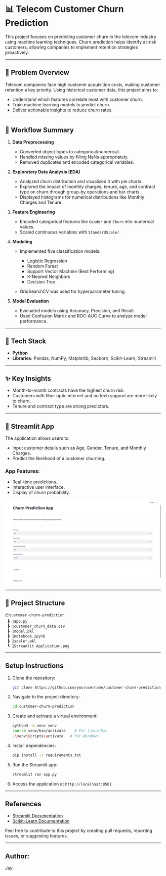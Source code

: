 # 📊 Telecom Customer Churn Prediction

This project focuses on predicting customer churn in the telecom industry using machine learning techniques. Churn prediction helps identify at-risk customers, allowing companies to implement retention strategies proactively.

---

## 🧠 **Problem Overview**

Telecom companies face high customer acquisition costs, making customer retention a key priority. Using historical customer data, this project aims to:

* Understand which features correlate most with customer churn.
* Train machine learning models to predict churn.
* Deliver actionable insights to reduce churn rates.

---

## 🔁 **Workflow Summary**

1. **Data Preprocessing**

   * Converted object types to categorical/numerical.
   * Handled missing values by filling NaNs appropriately.
   * Removed duplicates and encoded categorical variables.

2. **Exploratory Data Analysis (EDA)**

   * Analyzed churn distribution and visualized it with pie charts.
   * Explored the impact of monthly charges, tenure, age, and contract type on churn through group-by operations and bar charts.
   * Displayed histograms for numerical distributions like Monthly Charges and Tenure.

3. **Feature Engineering**

   * Encoded categorical features like `Gender` and `Churn` into numerical values.
   * Scaled continuous variables with `StandardScaler`.

4. **Modeling**

   * Implemented five classification models:

     * Logistic Regression
     * Random Forest
     * Support Vector Machine (Best Performing)
     * K-Nearest Neighbors
     * Decision Tree
   * GridSearchCV was used for hyperparameter tuning.

5. **Model Evaluation**

   * Evaluated models using Accuracy, Precision, and Recall.
   * Used Confusion Matrix and ROC-AUC Curve to analyze model performance.

---

## 🧰 **Tech Stack**

* **Python**
* **Libraries:** Pandas, NumPy, Matplotlib, Seaborn, Scikit-Learn, Streamlit

---

## ✨ **Key Insights**

* Month-to-month contracts have the highest churn risk.
* Customers with fiber optic internet and no tech support are more likely to churn.
* Tenure and contract type are strong predictors.

---

## 🚀 **Streamlit App**

The application allows users to:

* Input customer details such as Age, Gender, Tenure, and Monthly Charges.
* Predict the likelihood of a customer churning.

### **App Features:**

* Real-time predictions.
* Interactive user interface.
* Display of churn probability.

![Streamlit Dashboard Screenshot](Streamlit_application.png)

---

## 📂 **Project Structure**

```
📦customer-churn-prediction
 ┣ 📜app.py
 ┣ 📜customer_churn_data.csv
 ┣ 📜model.pkl
 ┣ 📜notebook.ipynb
 ┣ 📜scaler.pkl
 ┗ 📜Streamlit Application.png
```

---

## **Setup Instructions**

1. Clone the repository:

   ```bash
   git clone https://github.com/yourusername/customer-churn-prediction.git
   ```

2. Navigate to the project directory:

   ```bash
   cd customer-churn-prediction
   ```

3. Create and activate a virtual environment:

   ```bash
   python3 -m venv venv
   source venv/bin/activate    # For Linux/Mac
   .\venv\Scripts\activate   # For Windows
   ```

4. Install dependencies:

   ```bash
   pip install -r requirements.txt
   ```

5. Run the Streamlit app:

   ```bash
   streamlit run app.py
   ```

6. Access the application at `http://localhost:8501`

---

## **References**

* [Streamlit Documentation](https://docs.streamlit.io/)
* [Scikit-Learn Documentation](https://scikit-learn.org/stable/documentation.html)

Feel free to contribute to this project by creating pull requests, reporting issues, or suggesting features.

---

## **Author:**

Jay
